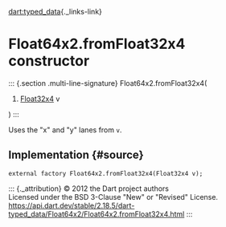 [dart:typed\_data](../../dart-typed_data/dart-typed_data-library){._links-link}

Float64x2.fromFloat32x4 constructor
===================================

::: {.section .multi-line-signature}
Float64x2.fromFloat32x4(

1.  [Float32x4](../float32x4-class) v

)
:::

Uses the \"x\" and \"y\" lanes from `v`.

Implementation {#source}
--------------

``` {.language-dart data-language="dart"}
external factory Float64x2.fromFloat32x4(Float32x4 v);
```

::: {._attribution}
© 2012 the Dart project authors\
Licensed under the BSD 3-Clause \"New\" or \"Revised\" License.\
<https://api.dart.dev/stable/2.18.5/dart-typed_data/Float64x2/Float64x2.fromFloat32x4.html>
:::
